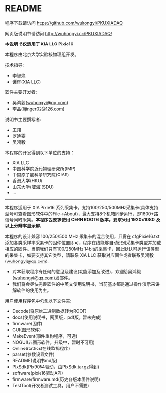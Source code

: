 <!-- README.md --- 
;; 
;; Description: 
;; Author: Hongyi Wu(吴鸿毅)
;; Email: wuhongyi@qq.com 
;; Created: 六 6月 18 13:37:42 2016 (+0800)
;; Last-Updated: 日 5月 13 16:17:00 2018 (+0800)
;;           By: Hongyi Wu(吴鸿毅)
;;     Update #: 65
;; URL: http://wuhongyi.cn -->

# README

程序下载请访问
https://github.com/wuhongyi/PKUXIADAQ

网页版说明书请访问
http://wuhongyi.cn/PKUXIADAQ/

**本说明书仅适用于 XIA LLC Pixie16**

本程序由北京大学实验核物理组开发。

技术指导:
- 李智焕
- 谭辉(XIA LLC)

软件主要开发者:
- 吴鸿毅(wuhongyi@qq.com)
- 李晶(lijinger02@126.com)

说明书主要撰写者:
- 王翔
- 罗迪雯
- 吴鸿毅



本程序的开发得到以下单位的支持：
- XIA LLC
- 中国科学院近代物理研究所(IMP)
- 中国原子能科学研究院(CIAE)
- 香港大学(HKU)
- 山东大学(威海)(SDU)
- ...

----


本程序适用于 XIA Pixie16 系列采集卡，支持100/250/500MHz采集卡(具体支持型号可查看图形软件中的File->About)，最大支持8个机箱同步运行，即1600+路信号同时采集。**本程序包要求使用 CERN ROOT6 版本。要求采用 1920x1080 及以上分辨率显示屏**。

本程序的设计兼容 100/250/500 MHz 采集卡的混合使用，只需在 cfgPixie16.txt 添加各类采样率采集卡的固件位置即可，程序在线能够自动识别采集卡类型并加载相应的固件。当前我们只有100/250MHz 14bit的采集卡，因此默认可运行该类型的采集卡，如要支持其它类型，请联系 XIA LLC 获取对应固件或者联系吴鸿毅(wuhongyi@qq.com)。


- 对本获取程序有任何的意见及建议(功能添加及改进)，欢迎给吴鸿毅(wuhongyi@qq.com)发邮件。
- 我们将会尽快完善软件的中英文使用说明书，当前基本都是通过操作演示来讲解软件的使用为主。


用户使用程序包中包含以下文件夹:

- Decode(将原始二进制数据转为ROOT)
- docs(使用说明书，网页版，pdf版。暂未完成)
- firmware(固件)
- GUI(图形软件)
- MakeEvent(事件重构程序，可选)
- NOGUI(非图形软件。升级中，暂时不可用)
- OnlineStattics(在线监视程序)
- parset(参数设置文件)
- README(说明书md版)
- PlxSdk(Plx9054驱动，由PlxSdk.tar.gz得到)
- software(pixie16驱动API)
- firmware/firmware.md(历史各版本固件说明)
- TestTool(开发者测试工具，用户不需要)



<!-- README.md ends here -->
